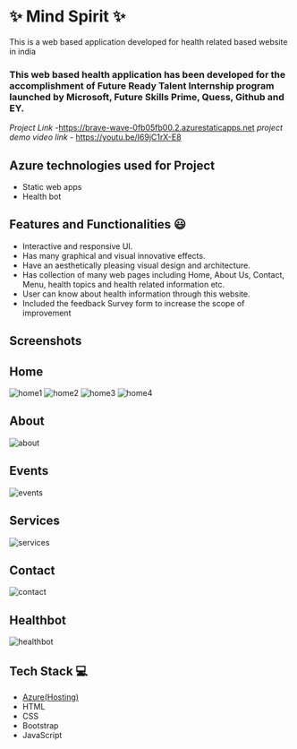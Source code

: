 # ✨  Mind Spirit ✨

This is a web based application developed for health related based website in india

### This web based health application has been developed for the accomplishment of Future Ready Talent Internship program launched by Microsoft, Future Skills Prime, Quess, Github and EY.


*Project Link* -https://brave-wave-0fb05fb00.2.azurestaticapps.net
*project demo video link* - https://youtu.be/I69jC1rX-E8 

## Azure technologies used for Project

- Static web apps
- Health bot

## Features and Functionalities 😃

- Interactive and responsive UI.
- Has many graphical and visual innovative effects.
- Have an aesthetically pleasing visual design and architecture.
- Has collection of many web pages including Home, About Us, Contact, Menu, health topics and health related information etc.
- User can know about health information through this website.
- Included the feedback Survey form to increase the scope of improvement 

## Screenshots

## Home
![home1](https://user-images.githubusercontent.com/99319299/215669986-5d0830e1-737f-44b4-ba9a-767c04faa164.png)
![home2](https://user-images.githubusercontent.com/99319299/215669663-820dde40-e93e-4ca9-b95a-bcf50b4778fc.png)
![home3](https://user-images.githubusercontent.com/99319299/215669677-75d8327b-07bf-4b2a-8f48-e6fb77de105c.png)
![home4](https://user-images.githubusercontent.com/99319299/215669687-38ab3046-e67d-4bfc-8561-968e03a44c3c.png)


## About
![about](https://user-images.githubusercontent.com/99319299/215670377-e4789ecf-ed6a-485e-8bb5-3d8c1821843d.png)


## Events
![events](https://user-images.githubusercontent.com/99319299/215670691-0d99efc4-f34c-4af6-b757-3e266225093c.png)


## Services
![services](https://user-images.githubusercontent.com/99319299/215699648-b2859b8c-7a10-4fdf-ab44-943a859709a0.png)


## Contact 
![contact](https://user-images.githubusercontent.com/99319299/215700722-507eb8ba-cd62-46c3-86cb-7230714a6fea.png)


## Healthbot
![healthbot](https://user-images.githubusercontent.com/99319299/215700813-7a2a5b87-d03d-4e84-84f5-38f6c1680be4.png)




   
   
   


















## Tech Stack 💻

- [Azure(Hosting)](https://azure.microsoft.com/en-in/features/azure-portal/)
- HTML
- CSS
- Bootstrap
- JavaScript
